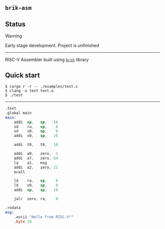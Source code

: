 ## `brik-asm`

## Status

> [!Warning]
> Early stage development. Project is unfinished

---

RISC-V Assembler built using [`brik`](https://github.com/rakivo/brik) library

## Quick start
```console
$ cargo r -r -- ./examples/test.s
$ clang -o test test.o
$ ./test
```

---

```asm
.text
.global main
main:
    addi  sp,   sp,  -16
    sd    ra,   sp,    8
    sd    s0,   sp,    0
    addi  s0,   sp,   16

    addi  t0,   t0,   10

    addi  a0,   zero,  1
    addi  a7,   zero, 64
    la    a1,   msg
    addi  a2,   zero, 21
    ecall

    ld    ra,   sp,    8
    ld    s0,   sp,    0
    addi  sp,   sp,   16

    jalr  zero, ra,    0

.rodata
msg:
    .ascii "Hello from RISC-V!"
    .byte 10
```
